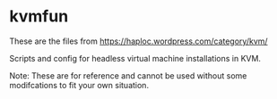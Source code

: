 kvmfun
======

These are the files from https://haploc.wordpress.com/category/kvm/

Scripts and config for headless virtual machine installations in KVM.

Note: These are for reference and cannot be used without some modifcations to fit your own situation.

